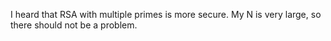 I heard that RSA with multiple primes is more secure. My N is very large, so there should not be a problem.

